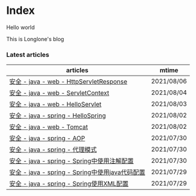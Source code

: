 # Index

Hello world

This is Longlone's blog







<!--start-->
### Latest articles
| articles | mtime |
|  ----  | ----  |
|[安全 - java - web - HttpServletResponse](安全/java/web/HttpServletResponse.md)|2021/08/06|
|[安全 - java - web - ServletContext](安全/java/web/ServletContext.md)|2021/08/04|
|[安全 - java - web - HelloServlet](安全/java/web/HelloServlet.md)|2021/08/03|
|[安全 - java - spring - HelloSpring](安全/java/spring/HelloSpring.md)|2021/08/02|
|[安全 - java - web - Tomcat](安全/java/web/Tomcat.md)|2021/08/02|
|[安全 - java - spring - AOP](安全/java/spring/AOP.md)|2021/07/30|
|[安全 - java - spring - 代理模式](安全/java/spring/代理模式.md)|2021/07/30|
|[安全 - java - spring - Spring中使用注解配置](安全/java/spring/Spring中使用注解配置.md)|2021/07/30|
|[安全 - java - spring - Spring中使用java代码配置](安全/java/spring/Spring中使用java代码配置.md)|2021/07/29|
|[安全 - java - spring - Spring使用XML配置](安全/java/spring/Spring使用XML配置.md)|2021/07/29|
<!--end-->